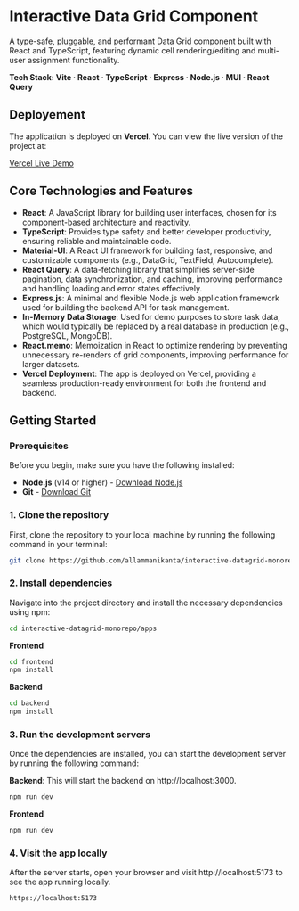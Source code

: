 # Interactive Data Grid Component

A type-safe, pluggable, and performant Data Grid component built with React and TypeScript, featuring dynamic cell rendering/editing and multi-user assignment functionality.

**Tech Stack: Vite · React · TypeScript · Express · Node.js · MUI · React Query**

## Deployement

The application is deployed on **Vercel**. You can view the live version of the project at:

[Vercel Live Demo](https://interactive-datagrid-monorepo.vercel.app/)

## Core Technologies and Features

- **React**: A JavaScript library for building user interfaces, chosen for its component-based architecture and reactivity.
- **TypeScript**: Provides type safety and better developer productivity, ensuring reliable and maintainable code.
- **Material-UI**: A React UI framework for building fast, responsive, and customizable components (e.g., DataGrid, TextField, Autocomplete).
- **React Query**: A data-fetching library that simplifies server-side pagination, data synchronization, and caching, improving performance and handling loading and error states effectively.
- **Express.js**: A minimal and flexible Node.js web application framework used for building the backend API for task management.
- **In-Memory Data Storage**: Used for demo purposes to store task data, which would typically be replaced by a real database in production (e.g., PostgreSQL, MongoDB).
- **React.memo**: Memoization in React to optimize rendering by preventing unnecessary re-renders of grid components, improving performance for larger datasets.
- **Vercel Deployment**: The app is deployed on Vercel, providing a seamless production-ready environment for both the frontend and backend.


## Getting Started

### Prerequisites
Before you begin, make sure you have the following installed:

- **Node.js** (v14 or higher) - [Download Node.js](https://nodejs.org/en)
- **Git** - [Download Git](https://git-scm.com)

### 1. **Clone the repository**

   First, clone the repository to your local machine by running the following command in your terminal:

   ```bash
   git clone https://github.com/allammanikanta/interactive-datagrid-monorepo.git
   ```

### 2. **Install dependencies**

   Navigate into the project directory and install the necessary dependencies using npm:

   ```bash
   cd interactive-datagrid-monorepo/apps
   ```

   **Frontend**
   ```bash
   cd frontend
   npm install
   ```

   **Backend**
   ```bash
   cd backend
   npm install
   ```


### 3. **Run the development servers**

   Once the dependencies are installed, you can start the development server by running the following command:

   **Backend**: This will start the backend on http://localhost:3000.
   ```bash
   npm run dev
   ```
   **Frontend**
   ```bash
   npm run dev
   ```

### 4. **Visit the app locally**

   After the server starts, open your browser and visit http://localhost:5173 to see the app running locally.

   ```bash
   https://localhost:5173
   ```